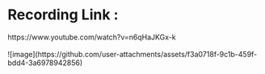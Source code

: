 <H1>Recording Link : </H1> https://www.youtube.com/watch?v=n6qHaJKGx-k
<br><br>
![image](https://github.com/user-attachments/assets/f3a0718f-9c1b-459f-bdd4-3a6978942856)
